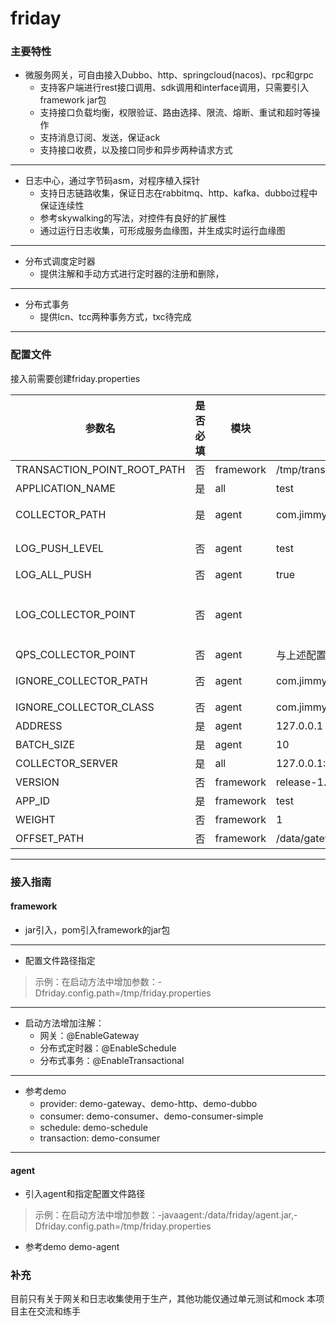 # friday

### 主要特性

- 微服务网关，可自由接入Dubbo、http、springcloud(nacos)、rpc和grpc
    - 支持客户端进行rest接口调用、sdk调用和interface调用，只需要引入framework jar包
    - 支持接口负载均衡，权限验证、路由选择、限流、熔断、重试和超时等操作
    - 支持消息订阅、发送，保证ack
    - 支持接口收费，以及接口同步和异步两种请求方式

----  

- 日志中心，通过字节码asm，对程序植入探针
    - 支持日志链路收集，保证日志在rabbitmq、http、kafka、dubbo过程中保证连续性
    - 参考skywalking的写法，对控件有良好的扩展性
    - 通过运行日志收集，可形成服务血缘图，并生成实时运行血缘图

----

- 分布式调度定时器
    - 提供注解和手动方式进行定时器的注册和删除，

----

- 分布式事务
    - 提供lcn、tcc两种事务方式，txc待完成

----

### 配置文件

接入前需要创建friday.properties

| 参数名                         | 是否必填 | 模块        | 示例                                               | 描述                                                                                                                                     |
|-----------------------------|------|-----------|--------------------------------------------------|----------------------------------------------------------------------------------------------------------------------------------------|
| TRANSACTION_POINT_ROOT_PATH | 否    | framework | /tmp/transaction/                                | 事务文件保存路径                                                                                                                               |
| APPLICATION_NAME            | 是    | all       | test                                             | 应用名                                                                                                                                    |
| COLLECTOR_PATH              | 是    | agent     | com.jimmy.friday.demo.controller                 | 日志收集路径<br/>日志只会收集该配置路径下                                                                                                                |
| LOG_PUSH_LEVEL              | 否    | agent     | test                                             | 日志推送等级<br/>(只收集对应等级的日志，可逗号分隔)                                                                                                          |
| LOG_ALL_PUSH                | 否    | agent     | true                                             | 日志是否全推送(不建议)                                                                                                                           |
| LOG_COLLECTOR_POINT         | 否    | agent     |                                                  | 配置日志收集方法<br/>例如：<br/> LOG_COLLECTOR_POINT.com.jimmy.friday.demo.controller.AgentController=ggg,getSimpleQueueMessage<br/>也可以通过@Trace注解 |
| QPS_COLLECTOR_POINT         | 否    | agent     | 与上述配置同理                                          | 监控某个方法的qps情况                                                                                                                           |
| IGNORE_COLLECTOR_PATH       | 否    | agent     | com.jimmy.friday.demo.controller                 | 忽略收集路径，由于字节码会对类有操作，有时候会导致程序报错<br/>例如，mybatis-plus会根据entity字段名进行查询时会有问题                                                                 |
| IGNORE_COLLECTOR_CLASS      | 否    | agent     | com.jimmy.friday.demo.controller.AgentController | 类忽略，全路径，逗号分隔                                                                                                                           |
| ADDRESS                     | 是    | agent     | 127.0.0.1                                        | 本地应用ip                                                                                                                                 |
| BATCH_SIZE                  | 是    | agent     | 10                                               | 日志批量推送条数                                                                                                                               |
| COLLECTOR_SERVER            | 是    | all       | 127.0.0.1:33233                                  | 服务端地址                                                                                                                                  |
| VERSION                     | 否    | framework | release-1.0.0                                    | 当前服务版本号                                                                                                                                |
| APP_ID                      | 是    | framework | test                                             | 客户端请求appId                                                                                                                             |
| WEIGHT                      | 否    | framework | 1                                                | 当前服务权重                                                                                                                                 |
| OFFSET_PATH                 | 否    | framework | /data/gateway/offset/                            | 推送消息offset文件路径                                                                                                                         |

----

### 接入指南

#### framework
- jar引入，pom引入framework的jar包
----
- 配置文件路径指定
> 示例：在启动方法中增加参数：-Dfriday.config.path=/tmp/friday.properties
----
- 启动方法增加注解：
  - 网关：@EnableGateway
  - 分布式定时器：@EnableSchedule
  - 分布式事务：@EnableTransactional
----

- 参考demo
  - provider: demo-gateway、demo-http、demo-dubbo
  - consumer: demo-consumer、demo-consumer-simple
  - schedule: demo-schedule
  - transaction: demo-consumer
----

#### agent

- 引入agent和指定配置文件路径
> 示例：在启动方法中增加参数：-javaagent:/data/friday/agent.jar,-Dfriday.config.path=/tmp/friday.properties

- 参考demo
  demo-agent

### 补充

<p> 
目前只有关于网关和日志收集使用于生产，其他功能仅通过单元测试和mock
本项目主在交流和练手
</p>